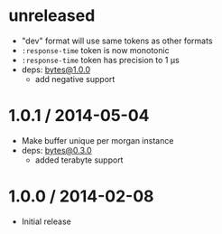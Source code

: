 unreleased
==========

  * "dev" format will use same tokens as other formats
  * `:response-time` token is now monotonic
  * `:response-time` token has precision to 1 μs
  * deps: bytes@1.0.0
    - add negative support

1.0.1 / 2014-05-04
==================

  * Make buffer unique per morgan instance
  * deps: bytes@0.3.0
    * added terabyte support

1.0.0 / 2014-02-08
==================

  * Initial release
